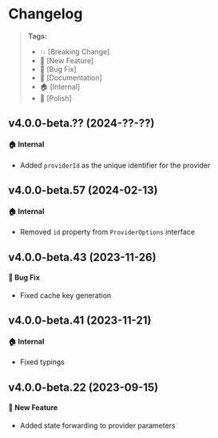 Changelog
=========

> **Tags:**
> - :boom:       [Breaking Change]
> - :rocket:     [New Feature]
> - :bug:        [Bug Fix]
> - :memo:       [Documentation]
> - :house:      [Internal]
> - :nail_care:  [Polish]

## v4.0.0-beta.?? (2024-??-??)

#### :house: Internal

* Added `providerId` as the unique identifier for the provider

## v4.0.0-beta.57 (2024-02-13)

#### :house: Internal

* Removed `id` property from `ProviderOptions` interface

## v4.0.0-beta.43 (2023-11-26)

#### :bug: Bug Fix

* Fixed cache key generation

## v4.0.0-beta.41 (2023-11-21)

#### :house: Internal

* Fixed typings

## v4.0.0-beta.22 (2023-09-15)

#### :rocket: New Feature

* Added state forwarding to provider parameters

